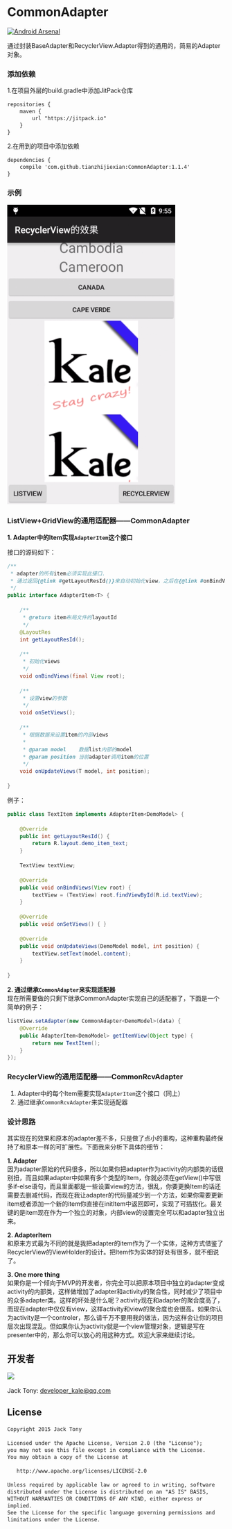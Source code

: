 # CommonAdapter

[![Android Arsenal](https://img.shields.io/badge/Android%20Arsenal-CommonAdapter-brightgreen.svg?style=flat)](http://android-arsenal.com/details/1/1861)  

通过封装BaseAdapter和RecyclerView.Adapter得到的通用的，简易的Adapter对象。  


### 添加依赖  
1.在项目外层的build.gradle中添加JitPack仓库
  
```  
repositories {
	maven {
		url "https://jitpack.io"
	}
}
```    
2.在用到的项目中添加依赖
```  
dependencies {
	compile 'com.github.tianzhijiexian:CommonAdapter:1.1.4'
}    
```
### 示例     
![](./demo/demo.png)

### ListView+GridView的通用适配器——CommonAdapter    

**1. Adapter中的Item实现`AdapterItem`这个接口**    

接口的源码如下：  
```JAVA  
/**
 * adapter的所有item必须实现此接口.
 * 通过返回{@link #getLayoutResId()}来自动初始化view，之后在{@link #onBindViews(View)}中就可以初始化item的内部视图了。<br>
 */
public interface AdapterItem<T> {

    /**
     * @return item布局文件的layoutId
     */
    @LayoutRes
    int getLayoutResId();

    /**
     * 初始化views
     */
    void onBindViews(final View root);

    /**
     * 设置view的参数
     */
    void onSetViews();

    /**
     * 根据数据来设置item的内部views
     *
     * @param model    数据list内部的model
     * @param position 当前adapter调用item的位置
     */
    void onUpdateViews(T model, int position);

}  
```  
例子：
```java
public class TextItem implements AdapterItem<DemoModel> {

    @Override
    public int getLayoutResId() {
        return R.layout.demo_item_text;
    }

    TextView textView;

    @Override
    public void onBindViews(View root) {
        textView = (TextView) root.findViewById(R.id.textView);
    }

    @Override
    public void onSetViews() { }

    @Override
    public void onUpdateViews(DemoModel model, int position) {
        textView.setText(model.content);
    }

}
```  

**2. 通过继承`CommonAdapter`来实现适配器**  
现在所需要做的只剩下继承CommonAdapter实现自己的适配器了，下面是一个简单的例子：  
```java
listView.setAdapter(new CommonAdapter<DemoModel>(data) {
    @Override
    public AdapterItem<DemoModel> getItemView(Object type) {
        return new TextItem();
    }
});
```

### RecyclerView的通用适配器——CommonRcvAdapter 
1. Adapter中的每个Item需要实现`AdapterItem`这个接口（同上）  
2. 通过继承`CommonRcvAdapter`来实现适配器  

  
### 设计思路  
其实现在的效果和原本的adapter差不多，只是做了点小的重构，这种重构最终保持了和原本一样的可扩展性。下面我来分析下具体的细节：  

**1. Adapter**  
因为adapter原始的代码很多，所以如果你把adapter作为activity的内部类的话很别扭，而且如果adapter中如果有多个类型的Item，你就必须在getView()中写很多if-else语句，而且里面都是一些设置view的方法，很乱，你要更换Item的话还需要去删减代码，而现在我让adapter的代码量减少到一个方法，如果你需要更新item或者添加一个新的item你直接在initItem中返回即可，实现了可插拔化。最关键的是item现在作为一个独立的对象，内部view的设置完全可以和adapter独立出来。  

**2. AdapterItem**  
和原来方式最为不同的就是我把adapter的item作为了一个实体，这种方式借鉴了RecyclerView的ViewHolder的设计。把Item作为实体的好处有很多，就不细说了。

**3. One more thing**  
如果你是一个倾向于MVP的开发者，你完全可以把原本项目中独立的adapter变成activity的内部类，这样做增加了adapter和activity的聚合性，同时减少了项目中的众多adapter类。这样的坏处是什么呢？activity现在和adapter的聚合度高了，而现在adapter中仅仅有view，这样activity和view的聚合度也会很高。如果你认为activity是一个controler，那么请千万不要用我的做法，因为这样会让你的项目层次出现混乱。但如果你认为activity就是一个view管理对象，逻辑是写在presenter中的，那么你可以放心的用这种方式。欢迎大家来继续讨论。



## 开发者
![](https://avatars3.githubusercontent.com/u/9552155?v=3&s=460)

Jack Tony: <developer_kale@qq.com>  


## License

    Copyright 2015 Jack Tony

    Licensed under the Apache License, Version 2.0 (the "License");
    you may not use this file except in compliance with the License.
    You may obtain a copy of the License at

       http://www.apache.org/licenses/LICENSE-2.0

    Unless required by applicable law or agreed to in writing, software
    distributed under the License is distributed on an "AS IS" BASIS,
    WITHOUT WARRANTIES OR CONDITIONS OF ANY KIND, either express or implied.
    See the License for the specific language governing permissions and
    limitations under the License.

 
